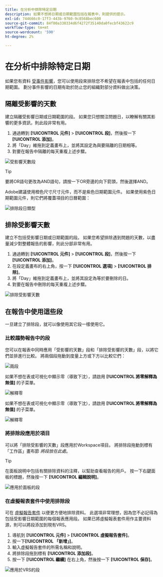 ```yaml
---
title: 在分析中排除特定日期
description: 如果不想將日期或日期範圍包括在報表中，則提供的提示。
exl-id: 744666c0-17f3-443b-9760-9c8568bec600
source-git-commit: 84f00a330334d6f4272f35140da0fecbf43622c9
workflow-type: tm+mt
source-wordcount: '590'
ht-degree: 2%

---
```


# 在分析中排除特定日期

如果您有資料 [受事件影響](overview.md)，您可以使用段來排除您不希望在報表中包括的任何日期範圍。 劃分事件影響的日期有助於防止您的組織對部分資料做出決策。

## 隔離受影響的天數

建立隔離受影響日期或日期範圍的段。 如果您只想關注問題日，以瞭解有關其影響的更多資訊，則此段非常有用。

1. 通過轉到 **[!UICONTROL 元件]** > **[!UICONTROL 段]**，然後按一下 **[!UICONTROL 添加]**。
2. 將「Day」維拖到定義畫布上，並將其設定為與要隔離的日期相等。
3. 對要在報告中隔離的每天重複上述步驟。

![受影響天數段](assets/affected_days.jpg)

>[!TIP]
>
>要將OR語句更改為AND語句，請按一下OR旁邊的向下箭頭，然後選擇AND。

Adobe建議使用橙色尺寸尺寸元件，而不是紫色日期範圍元件。 如果使用紫色日期範圍元件，則它們將覆蓋項目的日曆範圍：

![排除段日類型](assets/exclude_segment_day_type.jpg)

## 排除受影響天數

建立不包括受影響日期或日期範圍的段。 如果您希望排除遇到問題的天數，以盡量減少對整體報告的影響，則此分部非常有用。

1. 通過轉到 **[!UICONTROL 元件]** > **[!UICONTROL 段]**，然後按一下 **[!UICONTROL 添加]**。
2. 在段定義畫布的右上角，按一下 **[!UICONTROL 選項]** > **[!UICONTROL 排除]**。
3. 將「Day」維拖到定義畫布上，並將其設定為等於要刪除的日。
4. 對要在報告中刪除的每天重複上述步驟。

![排除受影響天數](assets/exclude_affected_days.jpg)

## 在報告中使用這些段

一旦建立了排除段，就可以像使用其它段一樣使用它。

### 比較趨勢報告中的段

您可以在報表中同時應用「受影響的天數」段和「排除受影響的天數」段，以將它們並排進行比較。 將兩個段拖動到度量上方或下方以比較它們：

![兩段](assets/affected_and_exclude.png)

如果不想在表或可視化中顯示零（導致下沈），請啟用 **[!UICONTROL 將零解釋為無值]** 的子菜單。

![解釋零](assets/interpret_zero.png)

如果不想在表或可視化中顯示零（導致下沈），請啟用 **[!UICONTROL 將零解釋為無值]** 的子菜單。

![解釋零](assets/interpret_zero.png)

### 將排除段應用於項目

可以將「排除受影響的天數」段應用於Workspace項目。 將排除段拖動到標有「工作區」畫布節 *將段放在此處*。

>[!TIP]
>
>在面板說明中包括有關排除資料的注釋，以幫助查看報告的用戶。 按一下右鍵面板的標題，然後按一下 **[!UICONTROL 編輯說明]**。

![應用於面板的段](assets/exclude_segment_panel.jpg)

### 在虛擬報表套件中使用排除段

可在 [虛擬報告套件](/help/components/vrs/vrs-about.md) 以便更方便地排除資料。 此選項非常理想，因為您不必記得為包括受影響日期範圍的每個報表應用段。 如果已將虛擬報表套件用作主要資料源，則可以將段添加到現有VRS。

1. 導航到 **[!UICONTROL 元件]** > **[!UICONTROL 虛擬報告套件]**。
2. 按一下&#x200B;**[!UICONTROL 「新增」]**。
3. 輸入虛擬報告套件的所需名稱和說明。
4. 將排除段拖到標有 **[!UICONTROL 添加段]**。
5. 按一下 **[!UICONTROL 繼續]** 在右上角，然後按一下 **[!UICONTROL 保存]**。

![應用於VRS的段](assets/exclude_segment_vrs.png)
